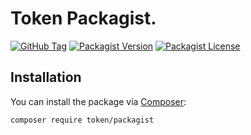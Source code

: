 # Token Packagist.

[![GitHub Tag](https://img.shields.io/github/v/tag/dependencies-packagist/token-packagist)](https://github.com/dependencies-packagist/token-packagist/tags)
[![Packagist Version](https://img.shields.io/packagist/v/token/packagist)](https://packagist.org/packages/token/packagist)
[![Packagist License](https://img.shields.io/github/license/dependencies-packagist/token-packagist)](https://github.com/dependencies-packagist/token-packagist)

## Installation

You can install the package via [Composer](https://getcomposer.org/):

```bash
composer require token/packagist
```
